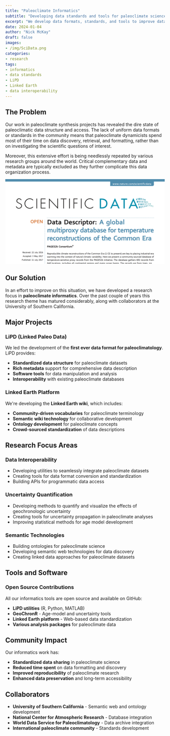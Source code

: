 ```yaml
---
title: "Paleoclimate Informatics"
subtitle: "Developing data standards and tools for paleoclimate science"
excerpt: "We develop data formats, standards, and tools to improve data accessibility and interoperability in paleoclimate research."
date: 2024-01-04
author: "Nick McKay"
draft: false
images:
- /img/SciData.png
categories:
- research
tags:
- informatics
- data standards
- LiPD
- Linked Earth
- data interoperability
---
```


## The Problem

Our work in paleoclimate synthesis projects has revealed the dire state of paleoclimatic data structure and access. The lack of uniform data formats or standards in the community means that paleoclimate dynamicists spend most of their time on data discovery, retrieval, and formatting, rather than on investigating the scientific questions of interest.

Moreover, this extensive effort is being needlessly repeated by various research groups around the world. Critical complementary data and metadata are typically excluded as they further complicate this data organization process.

![Scientific data workflow](/img/SciData.png)

## Our Solution

In an effort to improve on this situation, we have developed a research focus in **paleoclimate informatics**. Over the past couple of years this research theme has matured considerably, along with collaborators at the University of Southern California.

## Major Projects

### LiPD (Linked Paleo Data)

We led the development of the **first ever data format for paleoclimatology**. LiPD provides:

- **Standardized data structure** for paleoclimate datasets
- **Rich metadata** support for comprehensive data description
- **Software tools** for data manipulation and analysis
- **Interoperability** with existing paleoclimate databases

### Linked Earth Platform

We're developing the **Linked Earth wiki**, which includes:

- **Community-driven vocabularies** for paleoclimate terminology
- **Semantic wiki technology** for collaborative development
- **Ontology development** for paleoclimate concepts
- **Crowd-sourced standardization** of data descriptions

## Research Focus Areas

### Data Interoperability

- Developing utilities to seamlessly integrate paleoclimate datasets
- Creating tools for data format conversion and standardization
- Building APIs for programmatic data access

### Uncertainty Quantification

- Developing methods to quantify and visualize the effects of geochronologic uncertainty
- Creating tools for uncertainty propagation in paleoclimate analyses
- Improving statistical methods for age model development

### Semantic Technologies

- Building ontologies for paleoclimate science
- Developing semantic web technologies for data discovery
- Creating linked data approaches for paleoclimate datasets

## Tools and Software

### Open Source Contributions

All our informatics tools are open source and available on GitHub:

- **LiPD utilities** (R, Python, MATLAB)
- **GeoChronR** - Age-model and uncertainty tools
- **Linked Earth platform** - Web-based data standardization
- **Various analysis packages** for paleoclimate data

## Community Impact

Our informatics work has:

- **Standardized data sharing** in paleoclimate science
- **Reduced time spent** on data formatting and discovery
- **Improved reproducibility** of paleoclimate research
- **Enhanced data preservation** and long-term accessibility

## Collaborators

- **University of Southern California** - Semantic web and ontology development
- **National Center for Atmospheric Research** - Database integration
- **World Data Service for Paleoclimatology** - Data archive integration
- **International paleoclimate community** - Standards development